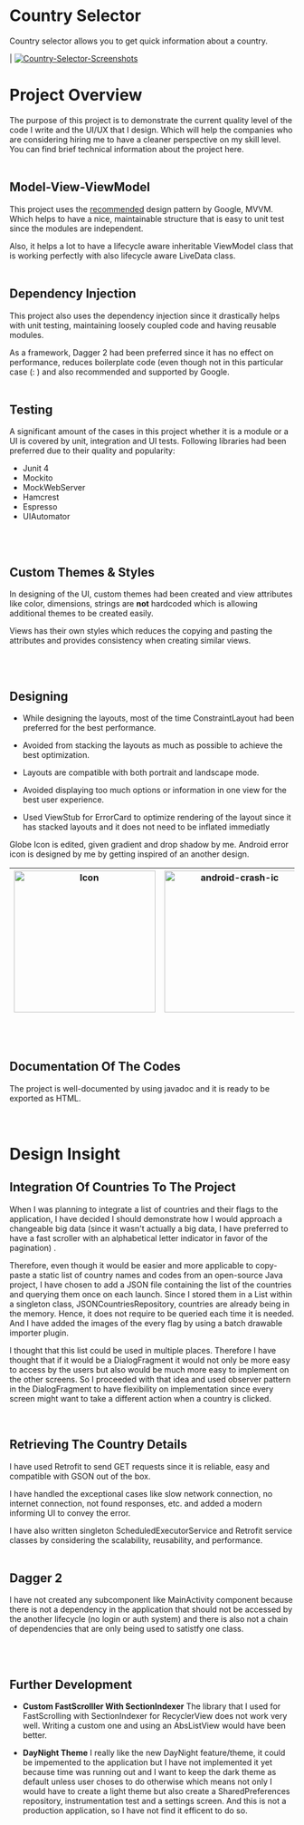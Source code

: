 # Country Selector

Country selector allows you to get quick information about a country.


| <a href="https://ibb.co/ZMRnhXj"><img src="https://i.ibb.co/QK726Qg/Country-Selector-Screenshots.png" alt="Country-Selector-Screenshots" border="0"></a>  






# Project Overview

  The purpose of this project is to demonstrate the current quality level of the code I write and the UI/UX that I  design.
  Which will help the companies who are considering hiring me to have a cleaner perspective on my skill level.
<br>
You can find brief technical information about the project here.
<br>
<br>

## Model-View-ViewModel

This project uses the [recommended](https://developer.android.com/jetpack/docs/guide#recommended-app-arch) design pattern by Google, MVVM. 
Which helps to have a nice, maintainable structure that is easy to unit test since the modules are independent.

Also, it helps a lot to have a lifecycle aware inheritable ViewModel class that is working perfectly with also lifecycle aware LiveData class. 
<br>
<br>

## Dependency Injection
This project also uses the dependency injection since it drastically helps with unit testing, maintaining loosely coupled code and having reusable modules.

As a framework, Dagger 2 had been preferred since it has no effect on performance, reduces boilerplate code (even though not in this particular case (: ) and also recommended and supported by Google. 
<br>
<br>

## Testing

A significant amount of the cases in this project whether it is a module or a UI is covered by unit, integration and UI tests.
Following libraries had been preferred due to their quality and popularity:

 - Junit 4
 - Mockito
 - MockWebServer
 - Hamcrest
 - Espresso
 - UIAutomator
<br>
<br>

## Custom Themes & Styles

In designing of the UI, custom themes had been created and view attributes like color, dimensions, strings are **not** hardcoded which is allowing additional themes to be created easily.

Views has their own styles which reduces the copying and pasting the attributes and provides consistency when creating similar views.

<br>
<br>

## Designing

 - While designing the layouts, most of the time ConstraintLayout had
   been preferred for the best performance.
  
 - Avoided from stacking the layouts as much as possible    to achieve
   the best optimization.
   
 -  Layouts are compatible with both portrait and landscape mode.
 
 - Avoided displaying too much options or information in one view for the best user experience.
 
 - Used ViewStub for ErrorCard to optimize rendering of the layout since it has stacked layouts and it does not need to be inflated immediatly 



Globe Icon is edited, given gradient and drop shadow by me.
Android error icon is designed by me by getting inspired of an another design.

|<a href="https://imgbb.com/"><img src="https://i.ibb.co/7ncmqcN/globe.png" alt="Icon" height="250" width="250" border="0"></a>  |<a href="https://imgbb.com/"><img src="https://i.ibb.co/QNyqdKN/android-crash-ic.png" alt="android-crash-ic" height="250" width="250" border="0"></a>  |
|--|--|

<br>
<br>

## Documentation Of The Codes

The project is well-documented by using javadoc and it is ready to be exported as HTML. 
<br>
<br>
<br>

# Design Insight

## Integration Of Countries To The Project
When I was planning to integrate a list of countries and their flags to the application, I have decided I should demonstrate how I would approach a changeable big data (since it wasn't actually a big data, I have preferred to have a fast scroller with an alphabetical letter indicator in favor of the pagination) .

Therefore,  even though it would be easier and more applicable to copy-paste a static list of country names and codes from an open-source Java project,  I have chosen to add a JSON file containing the list of the countries and querying them once on each launch. Since I stored them in a List within a singleton class, JSONCountriesRepository, countries are already being in the memory. Hence, it does not require to be queried each time it is needed.
And I have added the images of the every flag by using a batch drawable importer plugin.

I thought that this list could be used in multiple places. Therefore I have thought that if it would be a DialogFragment it would not only be more easy to access by the users but also would be much more easy to implement on the other screens. So I proceeded with that idea and used observer pattern in the DialogFragment to have flexibility on implementation since every screen might want to take a different action when a country is clicked.

<br>

## Retrieving The Country Details

I have used Retrofit to send GET requests since it is reliable, easy and compatible with GSON out of the box.

I have handled the exceptional cases like slow network connection, no internet connection, not found responses, etc. and added a modern informing UI to convey the error.

I have also written singleton ScheduledExecutorService and Retrofit service classes by considering the scalability, reusability, and performance.
<br>
<br>
## Dagger 2

I have not created any subcomponent like MainActivity component because there is not a dependency in the application that should not be accessed by the another lifecycle (no login or auth system) and there is also not a chain of dependencies that are only being used to satistfy one class.

<br>
<br>

## Further Development

 - **Custom FastScrolller With SectionIndexer**
The library that I used for FastScrolling with SectionIndexer for RecyclerView does not work very well.
Writing a custom one and using an AbsListView would have been better.


 - **DayNight Theme**
I really like the new DayNight feature/theme, it could be impemented to the application but I have not implemented it yet because time was running out and I want to keep the dark theme as default unless user choses to do otherwise which means not only I would have to create a light theme but also create a SharedPreferences repository, instrumentation test and a settings screen. 
And this is not a production application, so I have not find it efficent to do so.
